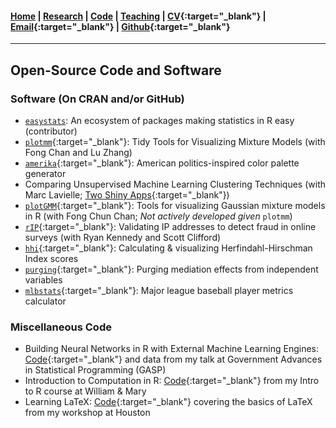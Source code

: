#### [Home](https://pdwaggoner.github.io) | [Research](/Research.md) | [Code](/Code.md) | [Teaching](/Teach.md) | [CV](https://www.dropbox.com/s/ikt228v5lmobro2/Philip%20Waggoner_CV.pdf?dl=0){:target="_blank"} | [Email](mailto:pdwaggoner@uchicago.edu){:target="_blank"} | [Github](https://github.com/pdwaggoner){:target="_blank"} 
___________

## Open-Source Code and Software

### Software (On CRAN and/or GitHub)

* <a class="link-pink"  href="#url" target="_blank">`easystats`</a>: An ecosystem of packages making statistics in R easy (contributor)
* [`plotmm`](https://CRAN.R-project.org/package=plotmm){:target="_blank"}: Tidy Tools for Visualizing Mixture Models (with Fong Chan and Lu Zhang)
* [`amerika`](https://CRAN.R-project.org/package=amerika){:target="_blank"}: American politics-inspired color palette generator
* Comparing Unsupervised Machine Learning Clustering Techniques (with Marc Lavielle; [Two Shiny Apps](https://github.com/pdwaggoner/clustering_Shiny){:target="_blank"})
* [`plotGMM`](https://CRAN.R-project.org/package=plotGMM){:target="_blank"}: Tools for visualizing Gaussian mixture models in R (with Fong Chun Chan; *Not actively developed given* `plotmm`)
* [`rIP`](https://CRAN.R-project.org/package=rIP){:target="_blank"}: Validating IP addresses to detect fraud in online surveys (with Ryan Kennedy and Scott Clifford)
* [`hhi`](https://CRAN.R-project.org/package=hhi){:target="_blank"}: Calculating & visualizing Herfindahl-Hirschman Index scores
* [`purging`](https://CRAN.R-project.org/package=purging){:target="_blank"}: Purging mediation effects from independent variables
* [`mlbstats`](https://CRAN.R-project.org/package=mlbstats){:target="_blank"}: Major league baseball player metrics calculator

### Miscellaneous Code

* Building Neural Networks in R with External Machine Learning Engines: [Code](https://github.com/pdwaggoner/gasp2020){:target="_blank"} and data from my talk at Government Advances in Statistical Programming (GASP)
* Introduction to Computation in R: [Code](https://github.com/pdwaggoner/Intro-to-R){:target="_blank"} from my Intro to R course at William & Mary
* Learning LaTeX: [Code](https://github.com/pdwaggoner/LaTeX-Workshop){:target="_blank"} covering the basics of LaTeX from my workshop at Houston
